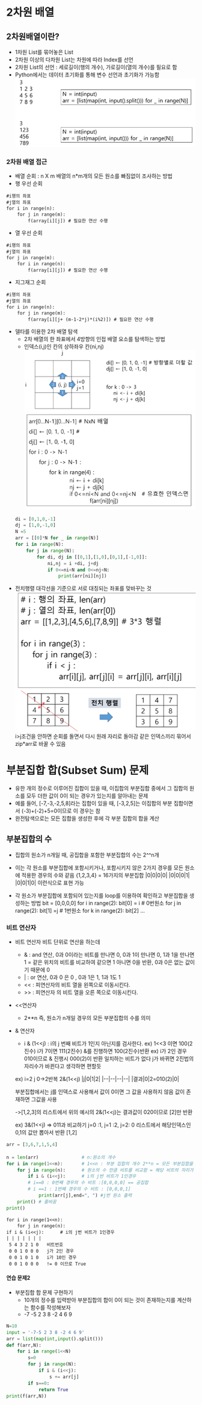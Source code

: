 # 2차원 배열
## 2차원배열이란?
* 1차원 List를 묶어놓은 List
* 2차원 이상의 다차원 List는 차원에 따라 Index를 선언
* 2차원 List의 선언 : 세로길이(행의 개수), 가로길이(열의 개수)를 필요로 함
* Python에서는 데이터 초기화를 통해 변수 선언과 초기화가 가능함
![2차원 배열](<2차원 배열.PNG>)

### 2차원 배열 접근
* 배열 순회 : n X m 배열의 n*m개의 모든 원소를 빠짐없이 조사하는 방법
* 행 우선 순회
```
#i행의 좌표
#j열의 좌표
for i in range(n):
    for j in range(m):
        f(array[i][j]) # 필요한 연산 수행
```
* 열 우선 순회
```
#i행의 좌표
#j열의 좌표
for j in range(m):
    for i in range(n):
        f(array[i][j]) # 필요한 연산 수행
```
* 지그재그 순회
```
#i행의 좌표
#j열의 좌표
for i in range(n):
    for j in range(m):
        f(array[i][j+ (m-1-2*j)*(i%2)]) # 필요한 연산 수행
```

* 델타를 이용한 2차 배열 탐색
    * 2차 배열의 한 좌표에서 4방향의 인접 배열 요소를 탐색하는 방법
    * 인덱스(i,j)인 칸의 상하좌우 칸(ni,nj)
    ![델타를 이용한 탐색](<2차원 배열 델타 탐색.PNG>)
    ![델타 수도](<델타 탐색 수도코드.PNG>)
    ```py
    di = [0,1,0,-1]
    dj = [1,0,-1,0]
    N =5
    arr = [[0]*N for _ in range(N)]
    for i in range(N):
        for j in range(N):
            for di, dj in [[0,1],[1,0],[0,1],[-1,0]]:
                ni,nj = i +di, j+dj
                if 0<=ni<N and 0<=nj<N:
                    print(arr[ni][nj])
    ```
* 전치행렬
대각선을 기준으로 서로 대칭되는 좌표를 맞바꾸는 것
![전치행렬](%EC%A0%84%EC%B9%98%ED%96%89%EB%A0%AC.PNG)
i>j조건을 안하면 순회를 돌면서 다시 원래 자리로 돌아감
같은 인덱스끼리 묶어서 zip*arr로 바꿀 수 있음

# 부분집합 합(Subset Sum) 문제
* 유한 개의 정수로 이루어진 집합이 있을 때, 이집합의 부분집합 중에서 그 집합의 원소를 모두 더한 값이 0이 되는 경우가 있는지를 알아내는 문제
* 예를 들어, [-7,-3,-2,5,8]라는 집합이 있을 때, [-3,2,5]는 이집합의 부분 집합이면서 (-3)+(-2)+5=0이므로 이 경우는 참
* 완전탐색으로는 모든 집합을 생성한 후에 각 부분 집합의 합을 계산

## 부분집합의 수
* 집합의 원소가 n개일 때, 공집합을 포함한 부분집합의 수는 2^^n개
* 이는 각 원소를 부분집합에 포함시키거나, 포함시키지 않은 2가지 경우를 모든 원소에 적용한 경우의 수와 같음
{1,2,3,4} = 16가지의 부분집합
|0|0|0|0|
|0|0|0|1|
|0|0|1|0| 이런식으로 표현 가능

* 각 원소가 부분집합에 포함되어 있는지를 loop를 이용하여 확인하고 부분집합을 생성하는 방법
bit = [0,0,0,0]
for i in range(2):
    bit[0] = i # 0번원소
    for j in range(2):
        bit[1] =j # 1번원소
            for k in range(2):
                bit[2] ...

### 비트 연산자
* 비트 연산자
    비트 단위로 연산을 하는데
    * & : and 연산, 0과 0이라는 비트를 만나면 0, 0과 1이 만나면 0, 1과 1을 만나면 1 = 같은 위치의 비트를 비교하여 같으면 1 아니면 0을 반환, 0과 0은 없는 값이기 때문에 0
    * | : or 연산, 0과 0 은 0 , 0과 1은 1, 1과 1도 1
    * << : 피연산자의 비트 열을 왼쪽으로 이동시킨다.
    * \>\> : 피연산자 의 비트 열을 오른 쪽으로 이동시킨다.

* <<연산자
    * 2**n 즉, 원소가 n개일 경우의 모든 부분집합의 수를 의미
* & 연산자
    * i & (1\<\<j) : i의 j 번째 비트가 1인지 아닌지를 검사한다.
    ex) 1<<3 이면 100(2진수) i가 7이면 111(2진수) &를 진행하면 100(2진수)반환
    ex) i가 2인 경우 010이므로 & 진행시 000(2)이 반환 일치하는 비트가 없다
     j가 바뀌면 2진법의 자리수가 바뀐다고 생각하면 편할듯

    ex) i=2 j 0->2반복
    2&(1<<j)
    |j|0|1|2|
    |--|--|--|--|
    |결과|0|2=010(2)|0|

    부분집합에서는 j를 인덱스로 사용해서 값이 0이면 그 값을 사용하지 않음 값이 존재하면 그값을 사용

    ->[1,2,3]의 리스트에서 위의 예시의 2&(1<<j)는 결과값이 020이므로 [2]만 반환


    ex) 3&(1<<j) => 011과 비교하기
    j=0 :1, j=1 :2, j=2: 0
    리스트에서 해당인덱스인 0,1의 값만 뽑아서 반환 [1,2]
```py
arr = [3,6,7,1,5,4]

n = len(arr)                # n:원소의 개수
for i in range(1<<n):       # 1<<n : 부분 집합의 개수 2**n = 모든 부분집합을 구하기 위한 반복문
    for j in range(n):      # 원소의 수 만큼 비트를 비교함 = 해당 비트의 자리가 1인지 확인하기 위한 shift 역할
        if i & (i<<j):      # i의 j번 비트가 1인경우
        # i==0 : 0번째 경우의 수 비트 :[0,0,0,0] == 공집합
        # i ==1 : 1번째 경우의 수 비트 : [0,0,0,1] 
            print(arr[j],end=", ") #j번 원소 출력
    print() # 줄바꿈
print()
```
```
for i in range(1<<n):
    for j in range(n):
if i & (i<<j):      # i의 j번 비트가 1인경우
| | | | | | |
 5 4 3 2 1 0   비트번호
 0 0 1 0 0 0   j가 2인 경우
 0 0 1 0 1 0   i가 10인 경우
 0 0 1 0 0 0   != 0 이므로 True
```

#### 연습 문제2
* 부분집합 합 문제 구현하기
    * 10개의 정수를 입력받아 부분집합의 합이 0이 되는 것이 존재하는지를 계산하는 함수를 작성해보자
    * -7 -5 2 3 8 -2 4 6 9
```py
N=10
input = '-7-5 2 3 8 -2 4 6 9'
arr = list(map(int,input().split()))
def f(arr,N):
    for i in range(1<<N)
        s=0
        for j in range(N):
            if i & (i<<j):
                s += arr[j]
        if s==0:
            return True
print(f(arr,N))
```

